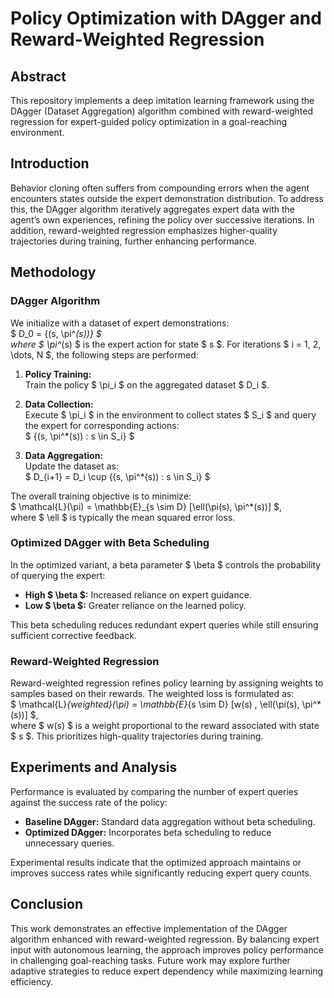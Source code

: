 # Policy Optimization with DAgger and Reward-Weighted Regression

## Abstract

This repository implements a deep imitation learning framework using the DAgger (Dataset Aggregation) algorithm combined with reward-weighted regression for expert-guided policy optimization in a goal-reaching environment.

## Introduction

Behavior cloning often suffers from compounding errors when the agent encounters states outside the expert demonstration distribution. To address this, the DAgger algorithm iteratively aggregates expert data with the agent’s own experiences, refining the policy over successive iterations. In addition, reward-weighted regression emphasizes higher-quality trajectories during training, further enhancing performance.

## Methodology

### DAgger Algorithm

We initialize with a dataset of expert demonstrations:  
$ D_0 = {(s, \pi^*(s))} $  
where $ \pi^*(s) $ is the expert action for state $ s $. For iterations $ i = 1, 2, \dots, N $, the following steps are performed:

1. **Policy Training:**  
   Train the policy $ \pi_i $ on the aggregated dataset $ D_i $.

2. **Data Collection:**  
   Execute $ \pi_i $ in the environment to collect states $ S_i $ and query the expert for corresponding actions:  
   $ {(s, \pi^*(s)) : s \in S_i} $

3. **Data Aggregation:**  
   Update the dataset as:  
   $ D_{i+1} = D_i \cup {(s, \pi^*(s)) : s \in S_i} $

The overall training objective is to minimize:  
$ \mathcal{L}(\pi) = \mathbb{E}_{s \sim D} [\ell(\pi(s), \pi^*(s))] $,  
where $ \ell $ is typically the mean squared error loss.

### Optimized DAgger with Beta Scheduling

In the optimized variant, a beta parameter $ \beta $ controls the probability of querying the expert:
- **High $ \beta $:** Increased reliance on expert guidance.
- **Low $ \beta $:** Greater reliance on the learned policy.

This beta scheduling reduces redundant expert queries while still ensuring sufficient corrective feedback.

### Reward-Weighted Regression

Reward-weighted regression refines policy learning by assigning weights to samples based on their rewards. The weighted loss is formulated as:  
$ \mathcal{L}_{weighted}(\pi) = \mathbb{E}_{s \sim D} [w(s) \, \ell(\pi(s), \pi^*(s))] $,  
where $ w(s) $ is a weight proportional to the reward associated with state $ s $. This prioritizes high-quality trajectories during training.

## Experiments and Analysis

Performance is evaluated by comparing the number of expert queries against the success rate of the policy:
- **Baseline DAgger:** Standard data aggregation without beta scheduling.
- **Optimized DAgger:** Incorporates beta scheduling to reduce unnecessary queries.

Experimental results indicate that the optimized approach maintains or improves success rates while significantly reducing expert query counts.

## Conclusion

This work demonstrates an effective implementation of the DAgger algorithm enhanced with reward-weighted regression. By balancing expert input with autonomous learning, the approach improves policy performance in challenging goal-reaching tasks. Future work may explore further adaptive strategies to reduce expert dependency while maximizing learning efficiency.
